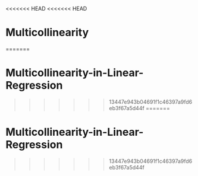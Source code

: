 <<<<<<< HEAD
<<<<<<< HEAD
# Multicollinearity
=======
# Multicollinearity-in-Linear-Regression
>>>>>>> 13447e943b04691f1c46397a9fd6eb3f67a5d44f
=======
# Multicollinearity-in-Linear-Regression
>>>>>>> 13447e943b04691f1c46397a9fd6eb3f67a5d44f
